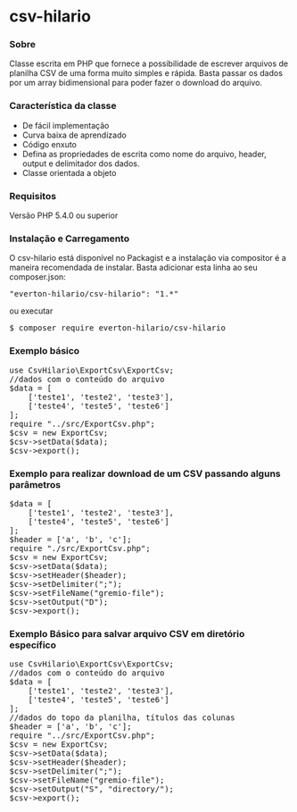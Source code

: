 # csv-hilario
<h3>Sobre</h3>

<p>Classe escrita em PHP que fornece a possibilidade de escrever arquivos de planilha CSV de uma forma muito simples e rápida.
Basta passar os dados por um array bidimensional para poder fazer o download do arquivo.</p>

<h3>Característica da classe</h3>
<ul>
	<li>De fácil implementação</li>
	<li>Curva baixa de aprendizado</li>
	<li>Código enxuto</li>
	<li>Defina as propriedades de escrita como nome do arquivo, header, output e delimitador dos dados.</li>
	<li>Classe orientada a objeto</li>
</ul>

<h3>Requisitos</h3>
<p>Versão PHP 5.4.0 ou superior</p>

<h3>Instalação e Carregamento</h3>
<p>
O csv-hilario está disponível no Packagist e a instalação via compositor é a maneira recomendada de instalar. Basta adicionar esta linha ao seu composer.json:
</p>
<pre>"everton-hilario/csv-hilario": "1.*"</pre>
<p>ou executar</p>
<pre>$ composer require everton-hilario/csv-hilario</pre>

<h3>Exemplo básico</h3>
<pre>
use CsvHilario\ExportCsv\ExportCsv;
//dados com o conteúdo do arquivo
$data = [
	['teste1', 'teste2', 'teste3'],
	['teste4', 'teste5', 'teste6']
];
require "../src/ExportCsv.php";
$csv = new ExportCsv;
$csv->setData($data);
$csv->export();
</pre>

<h3>Exemplo para realizar download de um CSV passando alguns parâmetros</h3>
<pre>
$data = [
	['teste1', 'teste2', 'teste3'],
	['teste4', 'teste5', 'teste6']
];
$header = ['a', 'b', 'c'];
require "./src/ExportCsv.php";
$csv = new ExportCsv;
$csv->setData($data);
$csv->setHeader($header);
$csv->setDelimiter(";");
$csv->setFileName("gremio-file");
$csv->setOutput("D");
$csv->export();
</pre>

<h3>Exemplo Básico para salvar arquivo CSV em diretório específico</h3>
<pre>
use CsvHilario\ExportCsv\ExportCsv;
//dados com o conteúdo do arquivo
$data = [
	['teste1', 'teste2', 'teste3'],
	['teste4', 'teste5', 'teste6']
];
//dados do topo da planilha, títulos das colunas
$header = ['a', 'b', 'c'];
require "../src/ExportCsv.php";
$csv = new ExportCsv;
$csv->setData($data);
$csv->setHeader($header);
$csv->setDelimiter(";");
$csv->setFileName("gremio-file");
$csv->setOutput("S", "directory/");
$csv->export();
</pre>